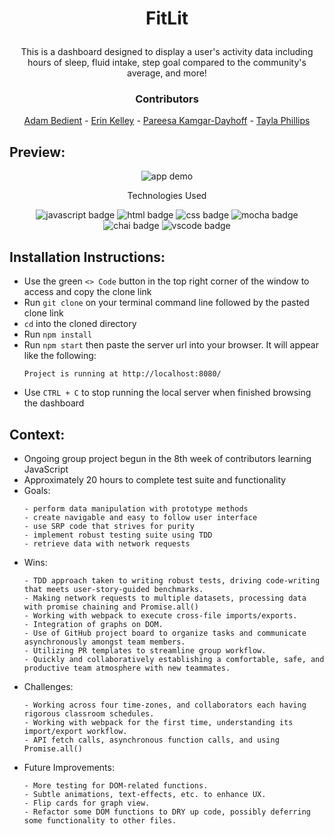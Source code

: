 # <p align="center">FitLit</p>

<p align="center">This is a dashboard designed to display a user's activity data including hours of sleep, fluid intake, step goal compared to the community's average, and more!</p>

### <p align="center">Contributors</p>
<div align="center">

[Adam Bedient](https://github.com/cOdeBedient) - [Erin Kelley](https://github.com/kelleyej) - [Pareesa Kamgar-Dayhoff](https://github.com/pareesakd1118) - [Tayla Phillips](https://github.com/tednaphil)

</div>

## Preview:
<div align="center">
  <img src="" alt="app demo">

</div>

<p align="center">Technologies Used</p>
<div align="center">
  <img src="https://img.shields.io/badge/JavaScript-F7DF1E?logo=javascript&logoColor=000&style=for-the-badge" alt="javascript badge">
  <img src="https://img.shields.io/badge/HTML5-E34F26?logo=html5&logoColor=fff&style=for-the-badge" alt="html badge">
  <img src="https://img.shields.io/badge/CSS3-1572B6?logo=css3&logoColor=fff&style=for-the-badge" alt="css badge">
  <img src="https://img.shields.io/badge/Mocha-8D6748?logo=mocha&logoColor=fff&style=for-the-badge" alt="mocha badge">
  <img src="https://img.shields.io/badge/Chai-A30701?logo=chai&logoColor=fff&style=for-the-badge" alt="chai badge">
  <img src="https://img.shields.io/badge/Visual%20Studio%20Code-007ACC?logo=visualstudiocode&logoColor=fff&style=for-the-badge" alt="vscode badge">
</div>

## Installation Instructions:
- Use the green `<> Code` button in the top right corner of the window to access and copy the clone link
- Run `git clone` on your terminal command line followed by the pasted clone link
- `cd` into the cloned directory
- Run `npm install`
- Run `npm start` then paste the server url into your browser. It will appear like the following:
    ```
    Project is running at http://localhost:8080/
    ```
- Use `CTRL + C` to stop running the local server when finished browsing the dashboard

## Context: 
<!-- wins, challenges, time spent, etc -->
- Ongoing group project begun in the 8th week of contributors learning JavaScript
- Approximately 20 hours to complete test suite and functionality
- Goals:
  ```
  - perform data manipulation with prototype methods
  - create navigable and easy to follow user interface
  - use SRP code that strives for purity
  - implement robust testing suite using TDD
  - retrieve data with network requests
  ```
- Wins:
  ```
  - TDD approach taken to writing robust tests, driving code-writing that meets user-story-guided benchmarks.
  - Making network requests to multiple datasets, processing data with promise chaining and Promise.all()
  - Working with webpack to execute cross-file imports/exports.
  - Integration of graphs on DOM.
  - Use of GitHub project board to organize tasks and communicate asynchronously amongst team members.
  - Utilizing PR templates to streamline group workflow.
  - Quickly and collaboratively establishing a comfortable, safe, and productive team atmosphere with new teammates.

  ```
- Challenges:
  ```
  - Working across four time-zones, and collaborators each having rigorous classroom schedules.
  - Working with webpack for the first time, understanding its import/export workflow.
  - API fetch calls, asynchronous function calls, and using Promise.all()

  ```
- Future Improvements:
  ```
  - More testing for DOM-related functions.
  - Subtle animations, text-effects, etc. to enhance UX.
  - Flip cards for graph view.
  - Refactor some DOM functions to DRY up code, possibly deferring some functionality to other files.

  ```